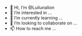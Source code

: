 - 👋 Hi, I’m @Luilunalion
- 👀 I’m interested in ...
- 🌱 I’m currently learning ...
- 💞️ I’m looking to collaborate on ...
- 📫 How to reach me ...

<!---
Luilunalion/Luilunalion is a ✨ special ✨ repository because its `README.md` (this file) appears on your GitHub profile.
You can click the Preview link to take a look at your changes.
--->
